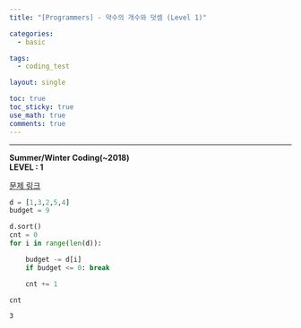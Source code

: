 ```yaml
---
title: "[Programmers] - 약수의 개수와 덧셈 (Level 1)"

categories:
  - basic

tags:
  - coding_test

layout: single

toc: true
toc_sticky: true
use_math: true
comments: true
---
```


---
**Summer/Winter Coding(~2018)**  
**LEVEL : 1**

[문제 링크](https://programmers.co.kr/learn/courses/30/lessons/12982)


```python
d = [1,3,2,5,4]
budget = 9
```


```python
d.sort()
cnt = 0
for i in range(len(d)):

    budget -= d[i]
    if budget <= 0: break

    cnt += 1
```


```python
cnt
```




    3
